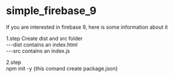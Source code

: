 # simple_firebase_9
If you are interested in firebase 9, here is some information about it <br>

1.step
Create dist and src folder <br>
---dist contains an index.html <br>
---src contains an index.js <br>

2.step <br>
npm init -y  {this comand create package.json}